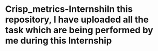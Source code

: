 # Crisp_metrics-InternshiIn this repository, I have uploaded all the task which are being performed by me during this Internship
